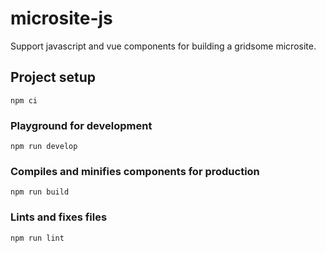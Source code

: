 # microsite-js

Support javascript and vue components for building a gridsome microsite.


## Project setup
```
npm ci
```

### Playground for development
```
npm run develop
```

### Compiles and minifies components for production
```
npm run build
```

### Lints and fixes files
```
npm run lint
```
